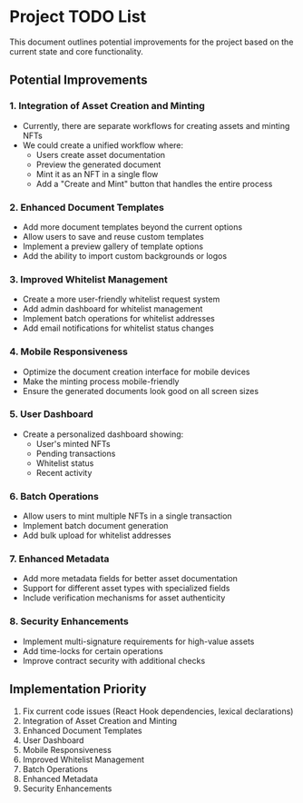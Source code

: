 # Project TODO List

This document outlines potential improvements for the project based on the current state and core functionality.

## Potential Improvements

### 1. Integration of Asset Creation and Minting
- Currently, there are separate workflows for creating assets and minting NFTs
- We could create a unified workflow where:
  - Users create asset documentation
  - Preview the generated document
  - Mint it as an NFT in a single flow
  - Add a "Create and Mint" button that handles the entire process

### 2. Enhanced Document Templates
- Add more document templates beyond the current options
- Allow users to save and reuse custom templates
- Implement a preview gallery of template options
- Add the ability to import custom backgrounds or logos

### 3. Improved Whitelist Management
- Create a more user-friendly whitelist request system
- Add admin dashboard for whitelist management
- Implement batch operations for whitelist addresses
- Add email notifications for whitelist status changes

### 4. Mobile Responsiveness
- Optimize the document creation interface for mobile devices
- Make the minting process mobile-friendly
- Ensure the generated documents look good on all screen sizes

### 5. User Dashboard
- Create a personalized dashboard showing:
  - User's minted NFTs
  - Pending transactions
  - Whitelist status
  - Recent activity

### 6. Batch Operations
- Allow users to mint multiple NFTs in a single transaction
- Implement batch document generation
- Add bulk upload for whitelist addresses

### 7. Enhanced Metadata
- Add more metadata fields for better asset documentation
- Support for different asset types with specialized fields
- Include verification mechanisms for asset authenticity

### 8. Security Enhancements
- Implement multi-signature requirements for high-value assets
- Add time-locks for certain operations
- Improve contract security with additional checks

## Implementation Priority
1. Fix current code issues (React Hook dependencies, lexical declarations)
2. Integration of Asset Creation and Minting
3. Enhanced Document Templates
4. User Dashboard
5. Mobile Responsiveness
6. Improved Whitelist Management
7. Batch Operations
8. Enhanced Metadata
9. Security Enhancements